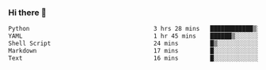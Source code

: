 ### Hi there 👋

<!--START_SECTION:waka-->

```txt
Python                                   3 hrs 28 mins   ████████████▒░░░░░░░░░░░░   49.91 %
YAML                                     1 hr 45 mins    ██████▒░░░░░░░░░░░░░░░░░░   25.26 %
Shell Script                             24 mins         █▒░░░░░░░░░░░░░░░░░░░░░░░   05.92 %
Markdown                                 17 mins         █░░░░░░░░░░░░░░░░░░░░░░░░   04.20 %
Text                                     16 mins         █░░░░░░░░░░░░░░░░░░░░░░░░   04.03 %
```

<!--END_SECTION:waka-->

<!--
**Jonas-VanHaeken/Jonas-VanHaeken** is a ✨ _special_ ✨ repository because its `README.md` (this file) appears on your GitHub profile.

Here are some ideas to get you started:

- 🔭 I’m currently working on ...
- 🌱 I’m currently learning ...
- 👯 I’m looking to collaborate on ...
- 🤔 I’m looking for help with ...
- 💬 Ask me about ...
- 📫 How to reach me: ...
- 😄 Pronouns: ...
- ⚡ Fun fact: ...
-->
